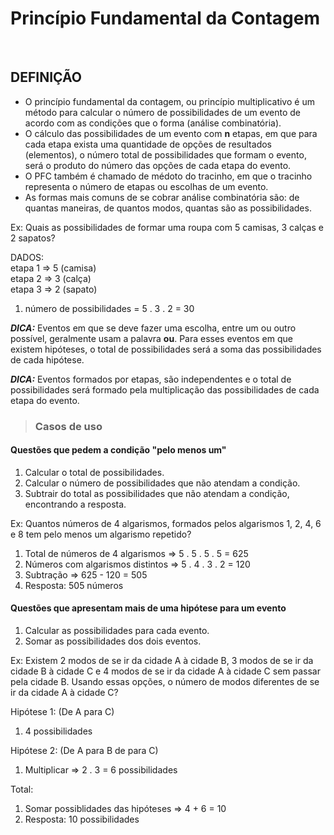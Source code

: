 # Princípio Fundamental da Contagem

<br>

## DEFINIÇÃO
* O princípio fundamental da contagem, ou princípio multiplicativo é um método para calcular o número de possibilidades de um evento de acordo com as condições que o forma (análise combinatória).
* O cálculo das possibilidades de um evento com **n** etapas, em que para cada etapa exista uma quantidade de opções de resultados (elementos), o número total de possibilidades que formam o evento, será o produto do número das opções de cada etapa do evento.
* O PFC também é chamado de médoto do tracinho, em que o tracinho representa o número de etapas ou escolhas de um evento.
* As formas mais comuns de se cobrar análise combinatória são: de quantas maneiras, de quantos modos, quantas são as possibilidades.

Ex: Quais as possibilidades de formar uma roupa com 5 camisas, 3 calças e 2 sapatos?

DADOS:  
etapa 1 => 5 (camisa)  
etapa 2 => 3 (calça)  
etapa 3 => 2 (sapato)  

1. número de possibilidades = 5 . 3 . 2 = 30 

***DICA:*** Eventos em que se deve fazer uma escolha, entre um ou outro possível, geralmente usam a palavra **ou**. Para esses eventos em que existem hipóteses, o total de possibilidades será a soma das possibilidades de cada hipótese.

***DICA:*** Eventos formados por etapas, são independentes e o total de possibilidades será formado pela multiplicação das possibilidades de cada etapa do evento.

> ### Casos de uso

#### Questões que pedem a condição "pelo menos um"
1. Calcular o total de possibilidades.
2. Calcular o número de possibilidades que não atendam a condição.
3. Subtrair do total as possibilidades que não atendam a condição, encontrando a resposta.

Ex: Quantos números de 4 algarismos, formados pelos algarismos 1, 2, 4, 6 e 8 tem pelo menos um algarismo repetido?

1. Total de números de 4 algarismos => 5 . 5 . 5 . 5 = 625
2. Números com algarismos distintos => 5 . 4 . 3 . 2 = 120
3. Subtração => 625 - 120 = 505
4. Resposta: 505 números

#### Questões que apresentam mais de uma hipótese para um evento
1. Calcular as possibilidades para cada evento.
2. Somar as possibilidades dos dois eventos.

Ex: Existem 2 modos de se ir da cidade A à cidade B, 3 modos de se ir da cidade B à cidade C e 4 modos de se ir da cidade A à cidade C sem passar pela cidade B. Usando essas opções, o número de modos diferentes de se ir da cidade A à cidade C?

Hipótese 1: (De A para C)
1. 4 possibilidades

Hipótese 2: (De A para B de para C)
1. Multiplicar => 2 . 3 = 6 possibilidades

Total:
1. Somar possiblidades das hipóteses => 4 + 6 = 10 
2. Resposta: 10 possibilidades